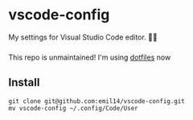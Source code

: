 # vscode-config
My settings for Visual Studio Code editor. :man_technologist:

###
This repo is unmaintained! I'm using [dotfiles](https://github.com/emil14/dotfiles) now
###

## Install
```shell
git clone git@github.com:emil14/vscode-config.git
mv vscode-config ~/.config/Code/User
```
